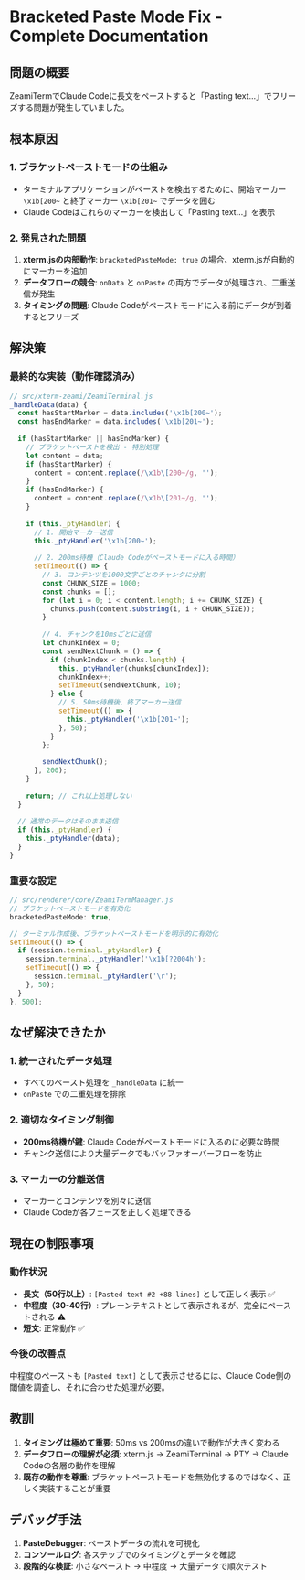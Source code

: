 # Bracketed Paste Mode Fix - Complete Documentation

## 問題の概要

ZeamiTermでClaude Codeに長文をペーストすると「Pasting text...」でフリーズする問題が発生していました。

## 根本原因

### 1. ブラケットペーストモードの仕組み
- ターミナルアプリケーションがペーストを検出するために、開始マーカー `\x1b[200~` と終了マーカー `\x1b[201~` でデータを囲む
- Claude Codeはこれらのマーカーを検出して「Pasting text...」を表示

### 2. 発見された問題
1. **xterm.jsの内部動作**: `bracketedPasteMode: true` の場合、xterm.jsが自動的にマーカーを追加
2. **データフローの競合**: `onData` と `onPaste` の両方でデータが処理され、二重送信が発生
3. **タイミングの問題**: Claude Codeがペーストモードに入る前にデータが到着するとフリーズ

## 解決策

### 最終的な実装（動作確認済み）

```javascript
// src/xterm-zeami/ZeamiTerminal.js
_handleData(data) {
  const hasStartMarker = data.includes('\x1b[200~');
  const hasEndMarker = data.includes('\x1b[201~');
  
  if (hasStartMarker || hasEndMarker) {
    // ブラケットペーストを検出 - 特別処理
    let content = data;
    if (hasStartMarker) {
      content = content.replace(/\x1b\[200~/g, '');
    }
    if (hasEndMarker) {
      content = content.replace(/\x1b\[201~/g, '');
    }
    
    if (this._ptyHandler) {
      // 1. 開始マーカー送信
      this._ptyHandler('\x1b[200~');
      
      // 2. 200ms待機（Claude Codeがペーストモードに入る時間）
      setTimeout(() => {
        // 3. コンテンツを1000文字ごとのチャンクに分割
        const CHUNK_SIZE = 1000;
        const chunks = [];
        for (let i = 0; i < content.length; i += CHUNK_SIZE) {
          chunks.push(content.substring(i, i + CHUNK_SIZE));
        }
        
        // 4. チャンクを10msごとに送信
        let chunkIndex = 0;
        const sendNextChunk = () => {
          if (chunkIndex < chunks.length) {
            this._ptyHandler(chunks[chunkIndex]);
            chunkIndex++;
            setTimeout(sendNextChunk, 10);
          } else {
            // 5. 50ms待機後、終了マーカー送信
            setTimeout(() => {
              this._ptyHandler('\x1b[201~');
            }, 50);
          }
        };
        
        sendNextChunk();
      }, 200);
    }
    
    return; // これ以上処理しない
  }
  
  // 通常のデータはそのまま送信
  if (this._ptyHandler) {
    this._ptyHandler(data);
  }
}
```

### 重要な設定

```javascript
// src/renderer/core/ZeamiTermManager.js
// ブラケットペーストモードを有効化
bracketedPasteMode: true,

// ターミナル作成後、ブラケットペーストモードを明示的に有効化
setTimeout(() => {
  if (session.terminal._ptyHandler) {
    session.terminal._ptyHandler('\x1b[?2004h');
    setTimeout(() => {
      session.terminal._ptyHandler('\r');
    }, 50);
  }
}, 500);
```

## なぜ解決できたか

### 1. 統一されたデータ処理
- すべてのペースト処理を `_handleData` に統一
- `onPaste` での二重処理を排除

### 2. 適切なタイミング制御
- **200ms待機が鍵**: Claude Codeがペーストモードに入るのに必要な時間
- チャンク送信により大量データでもバッファオーバーフローを防止

### 3. マーカーの分離送信
- マーカーとコンテンツを別々に送信
- Claude Codeが各フェーズを正しく処理できる

## 現在の制限事項

### 動作状況
- **長文（50行以上）**: `[Pasted text #2 +88 lines]` として正しく表示 ✅
- **中程度（30-40行）**: プレーンテキストとして表示されるが、完全にペーストされる ⚠️
- **短文**: 正常動作 ✅

### 今後の改善点
中程度のペーストも `[Pasted text]` として表示させるには、Claude Code側の閾値を調査し、それに合わせた処理が必要。

## 教訓

1. **タイミングは極めて重要**: 50ms vs 200msの違いで動作が大きく変わる
2. **データフローの理解が必須**: xterm.js → ZeamiTerminal → PTY → Claude Codeの各層の動作を理解
3. **既存の動作を尊重**: ブラケットペーストモードを無効化するのではなく、正しく実装することが重要

## デバッグ手法

1. **PasteDebugger**: ペーストデータの流れを可視化
2. **コンソールログ**: 各ステップでのタイミングとデータを確認
3. **段階的な検証**: 小さなペースト → 中程度 → 大量データで順次テスト